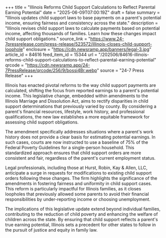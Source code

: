 +++
title = "Illinois Reforms Child Support Calculations to Reflect Parental Earning Potential"
date = "2025-06-09T07:00:19Z"
draft = false
summary = "Illinois updates child support laws to base payments on a parent's potential income, ensuring fairness and consistency across the state."
description = "Illinois revises child support laws to calculate payments based on potential income, affecting thousands of families. Learn how these changes impact child support obligations."
source_link = "https://www.24-7pressrelease.com/press-release/523572/illinois-closes-child-support-loophole"
enclosure = "https://cdn.newsramp.app/banners/legal-3.jpg"
article_id = 84616
feed_item_id = 15344
url = "/202506/84616-illinois-reforms-child-support-calculations-to-reflect-parental-earning-potential"
qrcode = "https://cdn.newsramp.app/24-7PressRelease/qrcode/256/9/bossi4Br.webp"
source = "24-7 Press Release"
+++

<p>Illinois has enacted pivotal reforms to the way child support payments are calculated, shifting the focus from reported earnings to a parent's potential income. This legislative change, embedded within amendments to the Illinois Marriage and Dissolution Act, aims to rectify disparities in child support determinations that previously varied by county. By considering a parent's financial resources, lifestyle, work history, and professional qualifications, the new law establishes a more equitable framework for assessing child support obligations.</p><p>The amendment specifically addresses situations where a parent's work history does not provide a clear basis for estimating potential earnings. In such cases, courts are now instructed to use a baseline of 75% of the Federal Poverty Guidelines for a single-person household. This standardized approach ensures that child support orders are more consistent and fair, regardless of the parent's current employment status.</p><p>Legal professionals, including those at Hurst, Robin, Kay & Allen, LLC, anticipate a surge in requests for modifications to existing child support orders following these changes. The firm highlights the significance of the amendments in fostering fairness and uniformity in child support cases. This reform is particularly impactful for Illinois families, as it closes loopholes that previously allowed some parents to avoid their financial responsibilities by under-reporting income or choosing unemployment.</p><p>The implications of this legislative update extend beyond individual families, contributing to the reduction of child poverty and enhancing the welfare of children across the state. By ensuring that child support reflects a parent's true earning potential, Illinois sets a precedent for other states to follow in the pursuit of justice and equity in family law.</p>